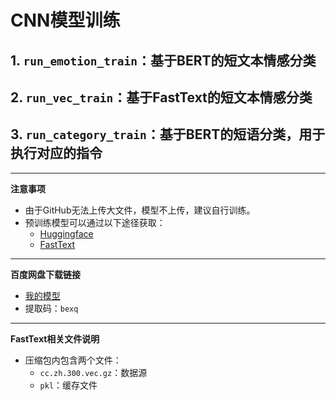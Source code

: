 # CNN模型训练

## 1. `run_emotion_train`：基于BERT的短文本情感分类

## 2. `run_vec_train`：基于FastText的短文本情感分类

## 3. `run_category_train`：基于BERT的短语分类，用于执行对应的指令

---

**注意事项**  
- 由于GitHub无法上传大文件，模型不上传，建议自行训练。
- 预训练模型可以通过以下途径获取：
  - [Huggingface](https://huggingface.co)
  - [FastText](https://fasttext.cc/docs/en/crawl-vectors.html)

---

**百度网盘下载链接**  
- [我的模型](https://pan.baidu.com/s/1zsyWzx8K0Dmb0xAwEPFJeg?pwd=bexq)  
- 提取码：`bexq`

---

**FastText相关文件说明**  
- 压缩包内包含两个文件：
  - `cc.zh.300.vec.gz`：数据源
  - `pkl`：缓存文件
